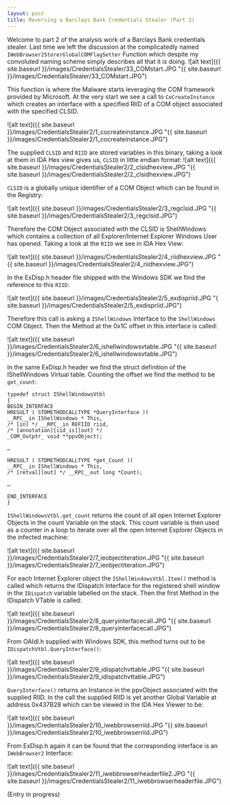 ```yaml
---
layout: post
title: Reversing a Barclays Bank Credentials Stealer (Part 2)
---
```


Welcome to part 2 of the analysis work of a Barclays Bank credentials stealer. Last time we left the discussion at the complicatedly named `IWebBrowser2StorerGlobalCOMFlagSetter` Function which despite my convoluted naming scheme simply describes all that it is doing.
![alt text]({{ site.baseurl }}/images/CredentialsStealer/33_COMstart.JPG "{{ site.baseurl }}/images/CredentialsStealer/33_COMstart.JPG")

This function is where the Malware starts leveraging the COM framework provided by Microsoft. At the very start we see a call to `CoCreateInstance` which creates an interface with a specified RIID of a COM object associated with the specified CLSID.

![alt text]({{ site.baseurl }}/images/CredentialsStealer2/1_cocreateinstance.JPG "{{ site.baseurl }}/images/CredentialsStealer2/1_cocreateinstance.JPG")

The supplied `CLSID` and `RIID` are stored variables in this binary, taking a look at them in IDA Hex view gives us,
`CLSID` in little endian format:
![alt text]({{ site.baseurl }}/images/CredentialsStealer2/2_clsidhexview.JPG "{{ site.baseurl }}/images/CredentialsStealer2/2_clsidhexview.JPG")

`CLSID` is a globally unique identifier of a COM Object which can be found in the Registry:

![alt text]({{ site.baseurl }}/images/CredentialsStealer2/3_regclsid.JPG "{{ site.baseurl }}/images/CredentialsStealer2/3_regclsid.JPG")

Therefore the COM Object associated with the CLSID is ShellWindows which contains a collection of all Explorer/Internet Explorer Windows User has opened. Taking a look at the `RIID` we see in IDA Hex View:

![alt text]({{ site.baseurl }}/images/CredentialsStealer2/4_riidhexview.JPG "{{ site.baseurl }}/images/CredentialsStealer2/4_riidhexview.JPG")

In the ExDisp.h header file shipped with the Windows SDK we find the reference to this `RIID`:

![alt text]({{ site.baseurl }}/images/CredentialsStealer2/5_exdispriid.JPG "{ site.baseurl }}/images/CredentialsStealer2/5_exdispriid.JPG")

Therefore this call is asking a `IShellWindows` Interface to the `ShellWindows` COM Object. Then the Method at the 0x1C offset in this interface is called:

![alt text]({{ site.baseurl }}/images/CredentialsStealer2/6_ishellwindowsvtable.JPG "{{ site.baseurl }}/images/CredentialsStealer2/6_ishellwindowsvtable.JPG")

In the same ExDisp.h header we find the struct definition of the IShellWindows Virtual table. Counting the offset we find the method to be `get_count`:

```
typedef struct IShellWindowsVtbl
{
BEGIN_INTERFACE
HRESULT ( STDMETHODCALLTYPE *QueryInterface )(
__RPC__in IShellWindows * This,
/* [in] */ __RPC__in REFIID riid,
/* [annotation][iid_is][out] */
_COM_Outptr_ void **ppvObject);

…

HRESULT ( STDMETHODCALLTYPE *get_Count )(
__RPC__in IShellWindows * This,
/* [retval][out] */ __RPC__out long *Count);

…

END_INTERFACE
}
```

`IShellWindowsVtbl.get_count` returns the count of all open Internet Explorer Objects in the count Variable on the stack. This count variable is then used as a counter in a loop to iterate over all the open Internet Explorer Objects in the infected machine:

![alt text]({{ site.baseurl }}/images/CredentialsStealer2/7_ieobjectiteration.JPG "{{ site.baseurl }}/images/CredentialsStealer2/7_ieobjectiteration.JPG")

For each Internet Explorer object the `IShellWindowsVtbl.Item()` method is called which returns the IDispatch Interface for the registered shell window in the `IDispatch` variable labelled on the stack.
Then the first Method in the IDispatch VTable is called:

![alt text]({{ site.baseurl }}/images/CredentialsStealer2/8_queryinterfacecall.JPG "{{ site.baseurl }}/images/CredentialsStealer2/8_queryinterfacecall.JPG")

From OAIdl.h supplied with Windows SDK, this method turns out to be `IDispatchVtbl.QueryInterface()`:

![alt text]({{ site.baseurl }}/images/CredentialsStealer2/9_idispatchvttable.JPG "{{ site.baseurl }}/images/CredentialsStealer2/9_idispatchvttable.JPG")

`QueryInterface()` returns an Instance in the ppvObject associated with the supplied RIID. In the call the supplied RIID is yet another Global Variable at address 0x437B28 which can be viewed in the IDA Hex Viewer to be:

![alt text]({{ site.baseurl }}/images/CredentialsStealer2/10_iwebbrowserriid.JPG "{{ site.baseurl }}/images/CredentialsStealer2/10_iwebbrowserriid.JPG")

From ExDisp.h again it can be found that the corresponding interface is an `IWebBrowser2` Interface:

![alt text]({{ site.baseurl }}/images/CredentialsStealer2/11_iwebbrowserheaderfile2.JPG "{{ site.baseurl }}/images/CredentialsStealer2/11_iwebbrowserheaderfile.JPG")


(Entry in progress)



